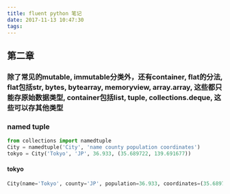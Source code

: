 ```yaml
---
title: fluent python 笔记
date: 2017-11-13 10:47:30
tags:
---
```


## 第二章

### 除了常见的mutable, immutable分类外，还有container, flat的分法, flat包括str, bytes, bytearray, memoryview, array.array, 这些都只能存原始数据类型, container包括list, tuple, collections.deque, 这些可以存其他类型

### named tuple
``` python
from collections import namedtuple
City = namedtuple('City', 'name county population coordinates')
tokyo = City('Tokyo', 'JP', 36.933, (35.689722, 139.691677))
```

#### tokyo
``` python
City(name='Tokyo', county='JP', population=36.933, coordinates=(35.689722, 139.1677))
```